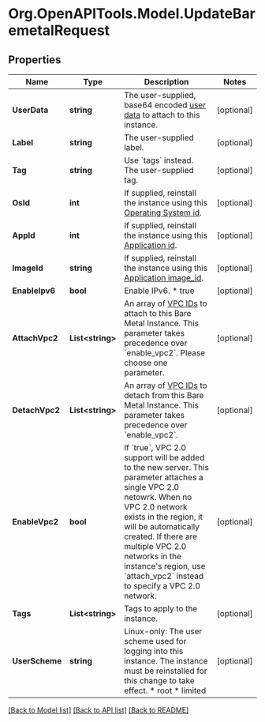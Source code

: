 # Org.OpenAPITools.Model.UpdateBaremetalRequest

## Properties

Name | Type | Description | Notes
------------ | ------------- | ------------- | -------------
**UserData** | **string** | The user-supplied, base64 encoded [user data](https://www.vultr.com/docs/manage-instance-user-data-with-the-vultr-metadata-api/) to attach to this instance. | [optional] 
**Label** | **string** | The user-supplied label. | [optional] 
**Tag** | **string** | Use &#x60;tags&#x60; instead. The user-supplied tag. | [optional] 
**OsId** | **int** | If supplied, reinstall the instance using this [Operating System id](#operation/list-os). | [optional] 
**AppId** | **int** | If supplied, reinstall the instance using this [Application id](#operation/list-applications). | [optional] 
**ImageId** | **string** | If supplied, reinstall the instance using this [Application image_id](#operation/list-applications). | [optional] 
**EnableIpv6** | **bool** | Enable IPv6.  * true | [optional] 
**AttachVpc2** | **List&lt;string&gt;** | An array of [VPC IDs](#operation/list-vpc2) to attach to this Bare Metal Instance. This parameter takes precedence over &#x60;enable_vpc2&#x60;. Please choose one parameter. | [optional] 
**DetachVpc2** | **List&lt;string&gt;** | An array of [VPC IDs](#operation/list-vpc2) to detach from this Bare Metal Instance. This parameter takes precedence over &#x60;enable_vpc2&#x60;. | [optional] 
**EnableVpc2** | **bool** | If &#x60;true&#x60;, VPC 2.0 support will be added to the new server.  This parameter attaches a single VPC 2.0 netowrk. When no VPC 2.0 network exists in the region, it will be automatically created.  If there are multiple VPC 2.0 networks in the instance&#39;s region, use &#x60;attach_vpc2&#x60; instead to specify a VPC 2.0 network. | [optional] 
**Tags** | **List&lt;string&gt;** | Tags to apply to the instance. | [optional] 
**UserScheme** | **string** | Linux-only: The user scheme used for logging into this instance. The instance must be reinstalled for this change to take effect.  * root * limited | [optional] 

[[Back to Model list]](../README.md#documentation-for-models) [[Back to API list]](../README.md#documentation-for-api-endpoints) [[Back to README]](../README.md)

